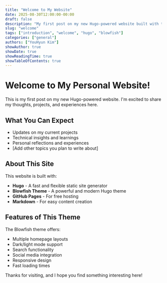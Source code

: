 ```yaml
---
title: "Welcome to My Website"
date: 2025-08-30T12:00:00-00:00
draft: false
description: "My first post on my new Hugo-powered website built with the Blowfish theme"
slug: "welcome"
tags: ["introduction", "welcome", "hugo", "blowfish"]
categories: ["general"]
authors: ["YouHyun Kim"]
showAuthor: true
showDate: true
showReadingTime: true
showTableOfContents: true
---
```


# Welcome to My Personal Website!

This is my first post on my new Hugo-powered website. I'm excited to share my thoughts, projects, and experiences here.

## What You Can Expect

- Updates on my current projects
- Technical insights and learnings
- Personal reflections and experiences
- [Add other topics you plan to write about]

## About This Site

This website is built with:
- **Hugo** - A fast and flexible static site generator
- **Blowfish Theme** - A powerful and modern Hugo theme
- **GitHub Pages** - For free hosting
- **Markdown** - For easy content creation

## Features of This Theme

The Blowfish theme offers:
- Multiple homepage layouts
- Dark/light mode support
- Search functionality
- Social media integration
- Responsive design
- Fast loading times

Thanks for visiting, and I hope you find something interesting here!